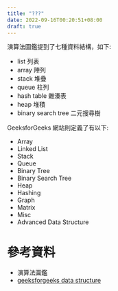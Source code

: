 ```yaml
---
title: "???"
date: 2022-09-16T00:20:51+08:00
draft: true
---
```


演算法圖鑑提到了七種資料結構，如下:

- list 列表
- array 陣列
- stack 堆疊
- queue 柱列
- hash table 雜湊表
- heap 堆積
- binary search tree 二元搜尋樹





GeeksforGeeks 網站則定義了有以下:

- Array
- Linked List
- Stack
- Queue
- Binary Tree
- Binary Search Tree
- Heap
- Hashing
- Graph
- Matrix
- Misc
- Advanced Data Structure









# 參考資料

- 演算法圖鑑
- [geeksforgeeks data structure](https://www.geeksforgeeks.org/data-structures/?ref=ghm)